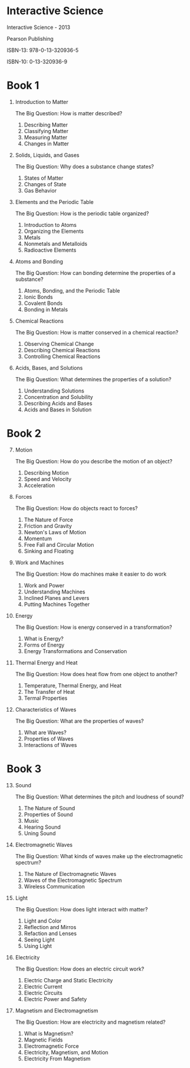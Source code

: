 # Interactive Science

Interactive Science - 2013

Pearson Publishing

ISBN-13: 978-0-13-320936-5

ISBN-10:     0-13-320936-9


# Book 1

1.  Introduction to Matter

    The Big Question: How is matter described?
    1.  Describing Matter
    2.  Classifying Matter
    3.  Measuring Matter
    4.  Changes in Matter

2.  Solids, Liquids, and Gases

    The Big Question: Why does a substance change states?

    1.  States of Matter
    2.  Changes of State
    3.  Gas Behavior

3.  Elements and the Periodic Table

    The Big Question: How is the periodic table organized?

    1.  Introduction to Atoms
    2.  Organizing the Elements
    3.  Metals
    4.  Nonmetals and Metalloids
    5.  Radioactive Elements

4.  Atoms and Bonding

    The Big Question: How can bonding determine the properties of a substance?

    1.  Atoms, Bonding, and the Periodic Table
    2.  Ionic Bonds
    3.  Covalent Bonds
    4.  Bonding in Metals

5.  Chemical Reactions

    The Big Question: How is matter conserved in a chemical reaction?

    1.  Observing Chemical Change
    2.  Describing Chemical Reactions
    3.  Controlling Chemical Reactions

6.  Acids, Bases, and Solutions

    The Big Question: What determines the properties of a solution?

    1.  Understanding Solutions
    2.  Concentration and Solubility
    3.  Describing Acids and Bases
    4.  Acids and Bases in Solution

# Book 2

7.  Motion

    The Big Question: How do you describe the motion of an object?

    1.  Describing Motion
    2.  Speed and Velocity
    3.  Acceleration

8.  Forces

    The Big Question: How do objects react to forces?

    1.  The Nature of Force
    2.  Friction and Gravity
    3.  Newton's Laws of Motion
    4.  Momentum
    5.  Free Fall and Circular Motion
    6.  Sinking and Floating

9.  Work and Machines

    The Big Question: How do machines make it easier to do work

    1.  Work and Power
    2.  Understanding Machines
    3.  Inclined Planes and Levers
    4.  Putting Machines Together

10. Energy

    The Big Question: How is energy conserved in a transformation?

    1.  What is Energy?
    2.  Forms of Energy
    3.  Energy Transformations and Conservation

11. Thermal Energy and Heat

    The Big Question: How does heat flow from one object to another?

    1.  Temperature, Thermal Energy, and Heat
    2.  The Transfer of Heat
    3.  Termal Properties

12. Characteristics of  Waves

    The Big Question: What are the properties of waves?

    1.  What are Waves?
    2.  Properties of Waves
    3.  Interactions of Waves

# Book 3

13. Sound

    The Big Question: What determines the pitch and loudness of sound?

    1.  The Nature of Sound
    2.  Properties of Sound
    3.  Music
    4.  Hearing Sound
    5.  Uning Sound

14. Electromagnetic Waves

    The Big Question: What kinds of waves make up the electromagnetic spectrum?

    1.  The Nature of Electromagnetic Waves
    2.  Waves of the Electromagnetic Spectrum
    3.  Wireless Communication

15. Light

    The Big Question: How does light interact with matter?

    1.  Light and Color
    2.  Reflection and Mirros
    3.  Refaction and Lenses
    4.  Seeing Light
    5.  Using Light

16. Electricity

    The Big Question: How does an electric circuit work?

    1.  Electric Charge and Static Electricity
    2.  Electric Current
    3.  Electric Circuits
    4.  Electric Power and Safety

17. Magnetism and Electromagnetism

    The Big Question: How are electricity and magnetism related?

    1.  What is Magnetism?
    2.  Magnetic Fields
    3.  Electromagnetic Force
    4.  Electricity, Magnetism, and Motion
    5.  Electricity From Magnetism